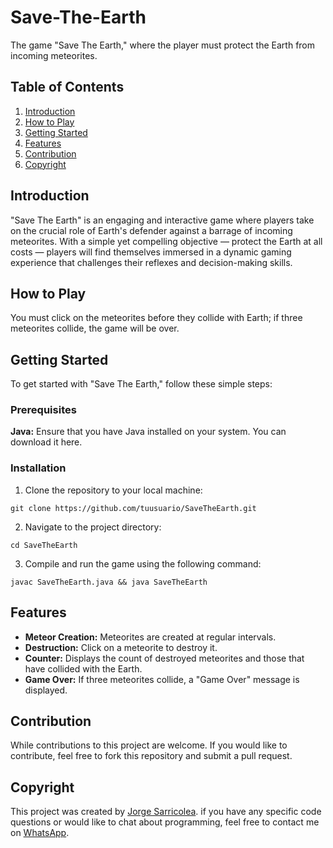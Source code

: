 # Save-The-Earth

The game "Save The Earth," where the player must protect the Earth from incoming meteorites.

## Table of Contents

1. [Introduction](#introduction)
2. [How to Play](#how-to-play)
3. [Getting Started](#getting-started)
4. [Features](#features)
5. [Contribution](#contribution)
6. [Copyright](#copyright)

## Introduction

"Save The Earth" is an engaging and interactive game where players take on the crucial role of Earth's defender against a barrage of incoming meteorites. With a simple yet compelling objective — protect the Earth at all costs — players will find themselves immersed in a dynamic gaming experience that challenges their reflexes and decision-making skills.

## How to Play

You must click on the meteorites before they collide with Earth; if three meteorites collide, the game will be over.

## Getting Started

To get started with "Save The Earth," follow these simple steps:

### Prerequisites

**Java:** Ensure that you have Java installed on your system. You can download it here.

### Installation

1. Clone the repository to your local machine:
```
git clone https://github.com/tuusuario/SaveTheEarth.git
```

2. Navigate to the project directory:
```
cd SaveTheEarth
```
3. Compile and run the game using the following command:
```
javac SaveTheEarth.java && java SaveTheEarth
```

## Features

- **Meteor Creation:** Meteorites are created at regular intervals.
- **Destruction:** Click on a meteorite to destroy it.
- **Counter:** Displays the count of destroyed meteorites and those that have collided with the Earth.
- **Game Over:** If three meteorites collide, a "Game Over" message is displayed.

## Contribution

While contributions to this project are welcome. If you would like to contribute, feel free to fork this repository and submit a pull request.

## Copyright

This project was created by [Jorge Sarricolea](https://jorgesarricolea.com). if you have any specific code questions or would like to chat about programming, feel free to contact me on [WhatsApp](https://wa.me/529381095593).
